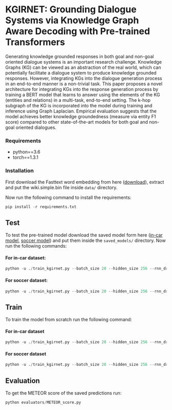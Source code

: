 # KGIRNET: Grounding Dialogue Systems via Knowledge Graph Aware Decoding with Pre-trained Transformers
Generating knowledge grounded responses in both goal and non-goal oriented dialogue systems is an important research challenge. Knowledge Graphs (KG) can be viewed as an abstraction of the real world, which can potentially facilitate a dialogue system to produce knowledge grounded responses. However, integrating KGs into the dialogue generation process in an end-to-end manner is a non-trivial task. This paper proposes a novel architecture for integrating KGs into the response generation process by training a BERT model that learns to answer using the elements of the KG (entities and relations) in a multi-task, end-to-end setting. The k-hop subgraph of the KG is incorporated into the model during training and inference using Graph Laplacian. Empirical evaluation suggests that the model achieves better knowledge groundedness (measure via entity F1 score) compared to other state-of-the-art models for both goal and non-goal oriented dialogues.


### Requirements
* python==3.6
* torch==1.3.1


### Installation
First download the Fasttext word embedding from here ([download](https://dl.fbaipublicfiles.com/fasttext/vectors-wiki/wiki.simple.zip)), extract and put the wiki.simple.bin file inside ```data/``` directory.


Now run the following command to install the requirements:
```python
pip install -r requirements.txt
```
## Test
To test the pre-trained model download the saved model form here ([in-car model](https://gofile.io/d/2v3Kyo), [soccer model](https://gofile.io/d/ZqoNwM)) and put them inside the ```saved_models/``` directory. Now run the following commands:
#### For in-car dataset:
```python
python -u ./train_kgirnet.py --batch_size 20 --hidden_size 256 --rnn_dropout 0.2 --dropout 0.3 --decoder_lr 10 --epochs 10 --teacher_forcing 10 --resp_len 20 --lr 0.0001 --use_bert 1 --dataset incar --evaluate 1
```
#### For soccer dataset:
```python
python -u ./train_kgirnet.py --batch_size 20 --hidden_size 256 --rnn_dropout 0.2 --dropout 0.3 --decoder_lr 10 --epochs 10 --teacher_forcing 10 --resp_len 20 --lr 0.0001 --use_bert 1 --dataset soccer --evaluate 1
```

## Train
To train the model from scratch run the following command:
#### For in-car dataset
```python
python -u ./train_kgirnet.py --batch_size 20 --hidden_size 256 --rnn_dropout 0.2 --dropout 0.3 --decoder_lr 10 --epochs 10 --teacher_forcing 10 --resp_len 20 --lr 0.0001 --use_bert 1 --dataset incar
```
#### For soccer dataset
```python
python -u ./train_kgirnet.py --batch_size 20 --hidden_size 256 --rnn_dropout 0.2 --dropout 0.3 --decoder_lr 10 --epochs 10 --teacher_forcing 10 --resp_len 20 --lr 0.0001 --use_bert 1 --dataset soccer
```

## Evaluation
To get the METEOR score of the saved predictions run:
```python
python evaluators/METEOR_score.py
```
